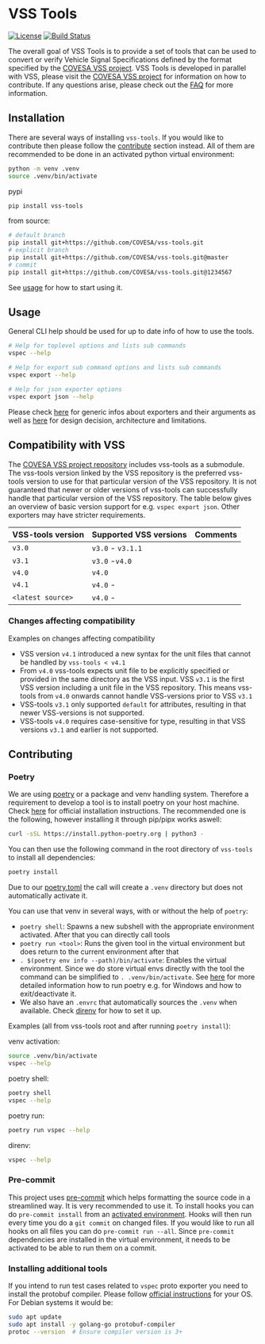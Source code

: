 # VSS Tools

[![License](https://img.shields.io/badge/License-MPL%202.0-blue.svg)](https://opensource.org/licenses/MPL-2.0)
[![Build Status](https://github.com/COVESA/vss-tools/actions/workflows/buildcheck.yml/badge.svg)](https://github.com/COVESA/vss-tools/actions/workflows/buildcheck.yml?query=branch%3Amaster)

The overall goal of VSS Tools is to provide a set of tools that can be used to convert or verify Vehicle Signal Specifications defined by the format specified by the [COVESA VSS project](https://github.com/COVESA/vehicle_signal_specification).
VSS Tools is developed in parallel with VSS, please visit the [COVESA VSS project](https://github.com/COVESA/vehicle_signal_specification) for information on how to contribute.
If any questions arise, please check out the [FAQ](FAQ.md) for more information.

## Installation

There are several ways of installing `vss-tools`.
If you would like to contribute then please follow the [contribute](#contributing) section instead.
All of them are recommended to be done in an activated python virtual environment:

```bash
python -m venv .venv
source .venv/bin/activate
```

pypi
```bash
pip install vss-tools
```

from source:
```bash
# default branch
pip install git+https://github.com/COVESA/vss-tools.git
# explicit branch
pip install git+https://github.com/COVESA/vss-tools.git@master
# commit
pip install git+https://github.com/COVESA/vss-tools.git@1234567
```

See [usage](#usage) for how to start using it.

## Usage

General CLI help should be used for up to date info of how to use the tools.

```bash
# Help for toplevel options and lists sub commands
vspec --help

# Help for export sub command options and lists sub commands
vspec export --help

# Help for json exporter options
vspec export json --help
```

Please check [here](./docs/vspec.md) for generic infos about exporters and their arguments
as well as [here](./docs/vspec_arch.md) for design decision, architecture and limitations.


## Compatibility with VSS

The [COVESA VSS project repository](https://github.com/COVESA/vehicle_signal_specification) includes vss-tools as a submodule.
The vss-tools version linked by the VSS repository is the preferred vss-tools version to use for that particular version of the VSS repository.
It is not guaranteed that newer or older versions of vss-tools can successfully handle that particular version of the VSS repository.
The table below gives an overview of basic version support for e.g. `vspec export json`.
Other exporters may have stricter requirements.

VSS-tools version | Supported VSS versions | Comments
-----------------|------------------------|----------------
`v3.0`| `v3.0` - `v3.1.1`
`v3.1`| `v3.0` -`v4.0`
`v4.0`| `v4.0`
`v4.1`| `v4.0` -
`<latest source>`| `v4.0` -

### Changes affecting compatibility

Examples on changes affecting compatibility

* VSS version `v4.1` introduced a new syntax for the unit files that cannot be handled by `vss-tools < v4.1`
* From `v4.0` vss-tools expects unit file to be explicitly specified or provided in the same directory as the VSS input.
  VSS `v3.1` is the first VSS version including a unit file in the VSS repository.
  This means vss-tools from `v4.0` onwards cannot handle VSS-versions prior to VSS `v3.1`
* VSS-tools `v3.1` only supported `default` for attributes, resulting in that newer VSS-versions is not supported.
* VSS-tools `v4.0` requires case-sensitive for type, resulting in that VSS versions `v3.1` and earlier is not supported.

## Contributing

### Poetry

We are using [poetry](https://python-poetry.org/docs/) or a package and venv handling system.
Therefore a requirement to develop a tool is to install poetry on your host machine.
Check [here](https://python-poetry.org/docs/#installation) for official installation instructions. The recommended one is the following, however installing it through pip/pipx works aswell:

```bash
curl -sSL https://install.python-poetry.org | python3 -
```

You can then use the following command in the root directory of `vss-tools` to install all dependencies:

```bash
poetry install
```

Due to our [poetry.toml](./poetry.toml) the call will create a `.venv` directory but does not automatically activate it.

You can use that venv in several ways, with or without the help of `poetry`:
- `poetry shell`: Spawns a new subshell with the appropriate environment activated. After that you can directly call tools
- `poetry run <tool>`: Runs the given tool in the virtual environment but does return to the current environment after that
- `. $(poetry env info --path)/bin/activate`: Enables the virtual environment. Since we do store virtual envs directly with the tool the command can be simplified to `. .venv/bin/activate`. See [here](https://python-poetry.org/docs/basic-usage/#using-poetry-run) for more detailed information how to run poetry e.g. for Windows and how to exit/deactivate it.
- We also have an `.envrc` that automatically sources the `.venv` when available. Check [direnv](https://direnv.net/) for how to set it up.

Examples (all from vss-tools root and after running `poetry install`):

venv activation:
```bash
source .venv/bin/activate
vspec --help
```
poetry shell:
```bash
poetry shell
vspec --help
```

poetry run:
```bash
poetry run vspec --help
```

direnv:
```bash
vspec --help
```


### Pre-commit

This project uses [pre-commit](https://pre-commit.com/) which helps formatting the source code in a streamlined way.
It is very recommended to use it.
To install hooks you can do `pre-commit install` from an [activated environment](#poetry).
Hooks will then run every time you do a `git commit` on changed files.
If you would like to run all hooks on all files you can do `pre-commit run --all`.
Since `pre-commit` dependencies are installed in the virtual environment, it needs
to be activated to be able to run them on a commit.


### Installing additional tools

If you intend to run test cases related to `vspec` proto exporter you need to install the protobuf compiler.
Please follow [official instructions](https://github.com/protocolbuffers/protobuf) for your OS. For Debian systems it would be:

```bash
sudo apt update
sudo apt install -y golang-go protobuf-compiler
protoc --version  # Ensure compiler version is 3+
```

